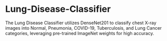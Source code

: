 # Lung-Disease-Classifier
 The Lung Disease Classifier utilizes DenseNet201 to classify chest X-ray images into Normal, Pneumonia, COVID-19, Tuberculosis, and Lung Cancer categories, leveraging pre-trained ImageNet weights for high accuracy.
